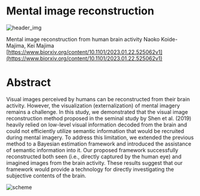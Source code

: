 # Mental image reconstruction

![header_img](https://user-images.githubusercontent.com/52347843/227771328-142cf848-d787-4b0a-ab0c-f62629ecaf3b.png)

Mental image reconstruction from human brain activity
Naoko Koide-Majima, Kei Majima
[https://www.biorxiv.org/content/10.1101/2023.01.22.525062v1](https://www.biorxiv.org/content/10.1101/2023.01.22.525062v1)

# Abstract
Visual images perceived by humans can be reconstructed from their brain activity. However, the visualization (externalization) of mental imagery remains a challenge. In this study, we demonstrated that the visual image reconstruction method proposed in the seminal study by Shen et al. (2019) heavily relied on low-level visual information decoded from the brain and could not efficiently utilize semantic information that would be recruited during mental imagery. To address this limitation, we extended the previous method to a Bayesian estimation framework and introduced the assistance of semantic information into it. Our proposed framework successfully reconstructed both seen (i.e., directly captured by the human eye) and imagined images from the brain activity. These results suggest that our framework would provide a technology for directly investigating the subjective contents of the brain.

![scheme](https://user-images.githubusercontent.com/52347843/227772359-b1d218d1-d895-4701-ad19-ae11569fc928.png)


